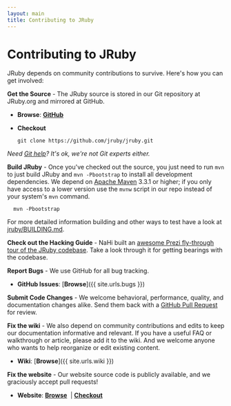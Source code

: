 ```yaml
---
layout: main
title: Contributing to JRuby
---
```

# Contributing to JRuby
  
JRuby depends on community contributions to survive. Here's how you can get involved:

**Get the Source** - The JRuby source is stored in our Git repository at JRuby.org and mirrored at GitHub.

- **Browse**: [**GitHub**](https://github.com/jruby/jruby)
- **Checkout**

      git clone https://github.com/jruby/jruby.git

*Need [Git help](https://git-scm.com/)? It's ok, we're not Git experts either.*

**Build JRuby** - Once you've checked out the source, you just need to run `mvn` to just build JRuby and `mvn -Pbootstrap` to install all development dependencies. We depend on <a href="https://maven.apache.org/">Apache Maven</a> 3.3.1 or higher; if you only have access to a lower version use the `mvnw` script in our repo instead of your system's `mvn` command.

      mvn -Pbootstrap

For more detailed information building and other ways to test have a look at <a href="https://github.com/jruby/jruby/blob/master/BUILDING.md">jruby/BUILDING.md</a>.

**Check out the Hacking Guide** - NaHi built an [awesome Prezi fly-through tour of the JRuby codebase][prezi]. Take a look through it for getting bearings with the codebase.

**Report Bugs** - We use GitHub for all bug tracking. 

- **GitHub Issues**: [**Browse**]({{ site.urls.bugs }})

**Submit Code Changes** - We welcome behavioral, performance, quality, and documentation changes alike.  Send them back with a [GitHub Pull Request][pullrequest] for review.

**Fix the wiki** - We also depend on community contributions and edits to keep our documentation informative and relevant. If you have a useful FAQ or walkthrough or article, please add it to the wiki. And we welcome anyone who wants to help reorganize or edit existing content.

- **Wiki**: [**Browse**]({{ site.urls.wiki }})

**Fix the website** - Our website source code is publicly available, and we graciously accept pull requests!

- **Website**: [**Browse**](https://github.com/jruby/jruby.github.io) &nbsp;|&nbsp;[**Checkout**](git://github.com/jruby/jruby.github.io.git)

[prezi]: https://prezi.com/tsuouxb3z4ln/jruby-hacking-guide/
[pullrequest]: https://help.github.com/articles/using-pull-requests

